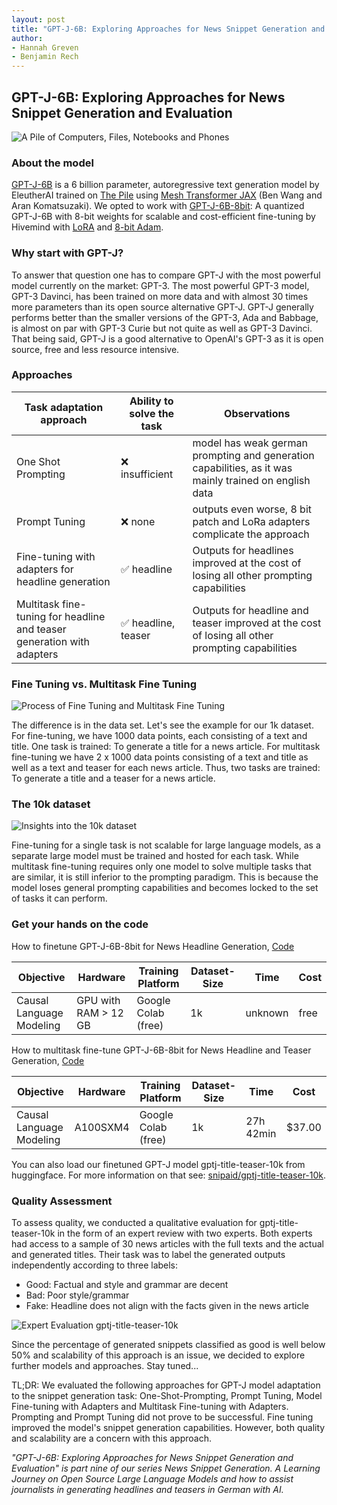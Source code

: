 ```yaml
---
layout: post
title: "GPT-J-6B: Exploring Approaches for News Snippet Generation and Evaluation"
author:
- Hannah Greven
- Benjamin Rech 
---
```


## GPT-J-6B: Exploring Approaches for News Snippet Generation and Evaluation

![A Pile of Computers, Files, Notebooks and Phones](https://user-images.githubusercontent.com/36483428/229831766-10a01d8c-3e71-4dd7-a4c8-c9092da0ce21.jpg)

### About the model

[GPT-J-6B](https://huggingface.co/EleutherAI/gpt-j-6B) is a 6 billion parameter, autoregressive text generation model by EleutherAI trained on [The Pile](https://pile.eleuther.ai/) using [Mesh Transformer JAX](https://github.com/kingoflolz/mesh-transformer-jax/) (Ben Wang and Aran Komatsuzaki). We opted to work with [GPT-J-6B-8bit](https://huggingface.co/hivemind/gpt-j-6B-8bit?text=My+name+is+Teven+and+I+am): A quantized GPT-J-6B with 8-bit weights for scalable and cost-efficient fine-tuning by Hivemind with [LoRA](https://arxiv.org/pdf/2106.09685.pdf) and [8-bit Adam](https://arxiv.org/abs/2110.02861).

### Why start with GPT-J?

To answer that question one has to compare GPT-J with the most powerful model currently on the market: GPT-3. The most powerful GPT-3 model, GPT-3 Davinci, has been trained on more data and with almost 30 times more parameters than its open source alternative GPT-J. GPT-J generally performs better than the smaller versions of the GPT-3, Ada and Babbage, is almost on par with GPT-3 Curie but not quite as well as GPT-3 Davinci. That being said, GPT-J is a good alternative to OpenAI's GPT-3 as it is open source, free and less resource intensive.

### Approaches

| Task adaptation approach | Ability to solve the task | Observations |
|---|---|---|
| One Shot Prompting | ❌  insufficient | model has weak german prompting and generation capabilities, as it was mainly trained on english data |
| Prompt Tuning | ❌ none | outputs even worse, 8 bit patch and LoRa adapters complicate the approach |
| Fine-tuning with adapters  for headline generation | ✅   headline | Outputs for headlines improved at the cost of losing all other prompting capabilities |
| Multitask fine-tuning for headline and teaser generation with adapters | ✅  headline, teaser | Outputs for headline and teaser improved at the cost of losing all other prompting capabilities |

### Fine Tuning vs. Multitask Fine Tuning

![Process of Fine Tuning and Multitask Fine Tuning](https://user-images.githubusercontent.com/36483428/229836402-dc8837d9-644d-4982-9892-2002127bc5d9.png)


The difference is in the data set. Let's see the example for our 1k dataset. For fine-tuning, we have 1000 data points, each consisting of a text and title. One task is trained: To generate a title for a news article. For multitask fine-tuning we have 2 x 1000 data points consisting of a text and title as well as a text and teaser for each news article. Thus, two tasks are trained: To generate a title and a teaser for a news article.

### The 10k dataset

![Insights into the 10k dataset](https://user-images.githubusercontent.com/36483428/229877136-24df9201-9210-48f3-ba9c-c4e888bd9ee7.png)


Fine-tuning for a single task is not scalable for large language models, as a separate large model must be trained and hosted for each task. While multitask fine-tuning requires only one model to solve multiple tasks that are similar, it is still inferior to the prompting paradigm. This is because the model loses general prompting capabilities and becomes locked to the set of tasks it can perform.

### Get your hands on the code

How to finetune GPT-J-6B-8bit for News Headline Generation, [Code](https://github.com/snipaid-nlg/gptj-model-tuning/blob/main/GPT-J-6B-8bit-HeadlineGeneration.ipynb)

| Objective | Hardware | Training Platform | Dataset-Size | Time | Cost |
|---|---|---|---|---|---|
| Causal Language Modeling  | GPU with RAM > 12 GB | Google Colab (free) | 1k | unknown | free |

How to multitask fine-tune GPT-J-6B-8bit for News Headline and Teaser Generation, [Code](https://github.com/snipaid-nlg/gptj-model-tuning/blob/main/gpt-j-6b-8bit-multitask-finetuning-title-teaser.py)

| Objective | Hardware | Training Platform | Dataset-Size | Time | Cost |
|---|---|---|---|---|---|
| Causal Language Modeling  | A100SXM4 | Google Colab (free) | 1k | 27h 42min | $37.00 |

You can also load our finetuned GPT-J model gptj-title-teaser-10k from huggingface. For more information on that see: [snipaid/gptj-title-teaser-10k](https://huggingface.co/snipaid/gptj-title-teaser-10k).

### Quality Assessment

To assess quality, we conducted a qualitative evaluation for gptj-title-teaser-10k in the form of an expert review with two experts. Both experts had access to a sample of 30 news articles with the full texts and the actual and generated titles. Their task was to label the generated outputs independently according to three labels:
- Good: Factual and style and grammar are decent
- Bad: Poor style/grammar
- Fake: Headline does not align with the facts given in the news article

![Expert Evaluation gptj-title-teaser-10k](https://user-images.githubusercontent.com/36483428/229832175-f1d0fae8-85e2-499f-9617-1ed0cf9d6e71.png)

Since the percentage of generated snippets classified as good is well below 50% and scalability of this approach is an issue, we decided to explore further models and approaches. Stay tuned...

TL;DR: We evaluated the following approaches for GPT-J model adaptation to the snippet generation task: One-Shot-Prompting, Prompt Tuning, Model Fine-tuning with Adapters and Multitask Fine-tuning with Adapters. Prompting and Prompt Tuning did not prove to be successful. Fine tuning improved the model's snippet generation capabilities. However, both quality and scalability are a concern with this approach.

*"GPT-J-6B: Exploring Approaches for News Snippet Generation and Evaluation" is part nine of our series News Snippet Generation. A Learning Journey on Open Source Large Language Models and how to assist journalists in generating headlines and teasers in German with AI.*
